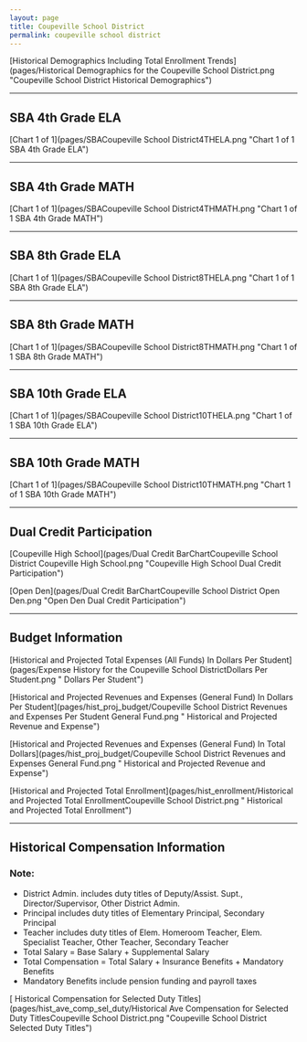 ```yaml
---
layout: page
title: Coupeville School District
permalink: coupeville school district
---
```



[Historical Demographics Including Total Enrollment Trends](pages/Historical Demographics for the Coupeville School District.png "Coupeville School District Historical Demographics")

___

## SBA 4th Grade ELA

[Chart 1 of 1](pages/SBACoupeville School District4THELA.png "Chart 1 of 1 SBA 4th Grade ELA")


___

## SBA 4th Grade MATH

[Chart 1 of 1](pages/SBACoupeville School District4THMATH.png "Chart 1 of 1 SBA 4th Grade MATH")


___

## SBA 8th Grade ELA

[Chart 1 of 1](pages/SBACoupeville School District8THELA.png "Chart 1 of 1 SBA 8th Grade ELA")


___

## SBA 8th Grade MATH

[Chart 1 of 1](pages/SBACoupeville School District8THMATH.png "Chart 1 of 1 SBA 8th Grade MATH")


___

## SBA 10th Grade ELA

[Chart 1 of 1](pages/SBACoupeville School District10THELA.png "Chart 1 of 1 SBA 10th Grade ELA")


___

## SBA 10th Grade MATH

[Chart 1 of 1](pages/SBACoupeville School District10THMATH.png "Chart 1 of 1 SBA 10th Grade MATH")


___

## Dual Credit Participation

[Coupeville High School](pages/Dual Credit BarChartCoupeville School District Coupeville High School.png "Coupeville High School Dual Credit Participation")

[Open Den](pages/Dual Credit BarChartCoupeville School District Open Den.png "Open Den Dual Credit Participation")


___

## Budget Information

[Historical and Projected Total Expenses (All Funds) In Dollars Per Student](pages/Expense History for the Coupeville School DistrictDollars Per Student.png " Dollars Per Student")

[Historical and Projected Revenues and Expenses (General Fund) In Dollars Per Student](pages/hist_proj_budget/Coupeville School District Revenues and Expenses Per Student General Fund.png " Historical and Projected Revenue and Expense")

[Historical and Projected Revenues and Expenses (General Fund) In Total Dollars](pages/hist_proj_budget/Coupeville School District Revenues and Expenses General Fund.png " Historical and Projected Revenue and Expense")

[Historical and Projected Total Enrollment](pages/hist_enrollment/Historical and Projected Total EnrollmentCoupeville School District.png " Historical and Projected Total Enrollment")


___

## Historical Compensation Information
### Note:
- District Admin. includes duty titles of Deputy/Assist. Supt., Director/Supervisor, Other District Admin.
- Principal includes duty titles of Elementary Principal, Secondary Principal
- Teacher includes duty titles of Elem. Homeroom Teacher, Elem. Specialist Teacher, Other Teacher, Secondary Teacher
- Total Salary = Base Salary + Supplemental Salary
- Total Compensation = Total Salary + Insurance Benefits + Mandatory Benefits
- Mandatory Benefits include pension funding and payroll taxes

[ Historical Compensation for Selected Duty Titles](pages/hist_ave_comp_sel_duty/Historical Ave Compensation for Selected Duty TitlesCoupeville School District.png "Coupeville School District Selected Duty Titles")

